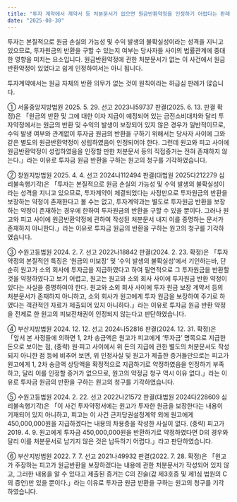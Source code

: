 ```yaml
---
title: "투자 계약에서 계약서 등 처분문서가 없으면 원금반환약정을 인정하기 어렵다는 판례"
date: "2025-08-30"
---
```


투자는 본질적으로 원금 손실의 가능성 및 수익 발생의 불확실성이라는 성격을 지니고 있으므로, 투자원금의 반환을 구할 수 있는지 여부는 당사자들 사이의 법률관계에 중대한 영향을 미치는 요소입니다. 원금반환약정에 관한 처분문서가 없는 이 사건에서 원금반환약정이 있었다고 쉽게 인정하여서는 아니 됩니다.

투자계약에서는 원금 자체의 반환 의무가 없는 것이 원칙이라는 하급심 판례가 많습니다.

① 서울중앙지방법원 2025. 5. 29. 선고 2023나59737 판결(2025. 6. 13. 판결 확정)은 「원금의 반환 및 그에 대한 이자 지급이 예정되어 있는 금전소비대차와 달리 투자약정에서는 원금의 반환 및 수익의 발생이 보장되어 있지 않은 경우가 일반적이므로, 수익 발생 여부와 관계없이 투자금 원금의 반환을 구하기 위해서는 당사자 사이에 그와 같은 별도의 원금반환약정이 성립하였음이 인정되어야 한다. 그런데 원고와 피고 사이에 원금반환약정이 성립하였음을 인정할 만한 처분문서 등의 직접증거는 전혀 존재하지 않는다.」라는 이유로 투자금 원금 반환을 구하는 원고의 청구를 기각하였습니다.
 
② 창원지방법원 2025. 4. 4. 선고 2024나112494 판결(대법원 2025다212279 심리불속행기각)은 「투자는 본질적으로 원금 손실의 가능성 및 수익 발생의 불확실성이라는 성격을 지니고 있으므로, 투자계약이 체결되었다는 사정만으로 투자원금의 반환을 보장하는 약정이 존재한다고 볼 수는 없고, 투자계약과는 별도로 투자원금 반환을 보장하는 약정이 존재하는 경우에 한하여 투자원금의 반환을 구할 수 있을 뿐이다. 그러나 원고와 피고 사이에 원금반환약정에 관하여 작성된 처분문서 내지 이를 증명하는 문서가 존재하지 아니한다.」라는 이유로 투자금 원금의 반환을 구하는 원고의 청구를 기각하였습니다.
 
③ 수원고등법원 2024. 2. 7. 선고 2022나18842 판결(2024. 2. 23. 확정)은 「투자약정의 본질적인 특징은 ‘원금의 미보장’ 및 ‘수익 발생의 불확실성’에서 기인하는바, 단순히 원고가 소외 회사에 투자금을 지급하였다고 하여 필연적으로 그 투자원금을 반환할 것을 약정하였다고 보기 어렵고, 원고는 원고와 소외 회사 사이에 투자원금 반환 약정이 있다는 사실을 증명하여야 한다. 원고와 소외 회사 사이에 투자 원금 보장 계약서 등의 처분문서가 존재하지 아니하고, 소외 회사가 원고에게 투자 원금을 보장하여 주기로 하였다는 객관적인 자료가 제출되어 있지 아니하다.」라는 이유로 투자금 원금 반환 약정을 전제로 한 원고의 피보전채권이 인정되지 않는다고 판단하였습니다.

④ 부산지방법원 2024. 12. 12. 선고 2024나52816 판결(2024. 12. 31. 확정)은 「앞서 본 사정들에 의하면 1, 2차 송금액은 원고가 피고에게 ‘투자금’ 명목으로 지급한 돈으로 보이는 점, (중략) 원·피고 사이에서 위 돈의 지급에 관한 별도의 처분문서도 작성되지 아니한 점 등에 비추어 보면, 위 인정사실 및 원고가 제출한 증거들만으로는 피고가 원고에게 1, 2차 송금액 상당액을 확정적으로 지급하기로 약정하였음을 인정하기 부족하고, 달리 이를 인정할 증거가 없으므로, 원고의 약정금 청구 역시 이유 없다.」라는 이유로 투자금 원금의 반환을 구하는 원고의 청구를 기각하였습니다.

⑤ 수원고등법원 2024. 2. 22. 선고 2022나21572 판결(대법원 2024다228609 심리불속행기각)은 「이 사건 투자약정서에는 원고가 투자한 원금을 보장한다는 내용이 기재되어 있지 아니하고, 피고는 이 사건 근저당권설정계약 외에 원고에게 450,000,000원을 지급하겠다는 내용의 차용증을 작성한 사실이 없다. (중략) 피고가 2019. 4. 9. 원고에게 투자금 450,000,000원을 반환하기로 약정하였다면 D의 경우와 달리 이를 처분문서로 남기지 않은 것은 납득하기 어렵다.」라고 판단하였습니다.

⑥ 부산지방법원 2022. 7. 7. 선고 2021나49932 판결(2022. 7. 28. 확정)은 「원고가 주장하는 피고가 원금반환을 보장하겠다는 내용에 관한 처분문서가 작성되어 있지 않고, 그러한 내용을 알 수 있다고 제출된 증거는 C의 진술(갑 제3호증 및 제1심 법원의 C의 증언)만 있을 뿐이다.」라는 이유로 투자금 원금 반환을 구하는 원고의 청구를 기각하였습니다.

